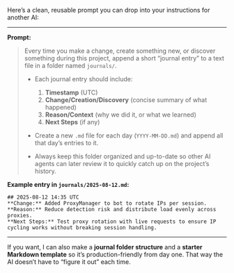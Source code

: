 Here’s a clean, reusable prompt you can drop into your instructions for another AI:

---

**Prompt:**

> Every time you make a change, create something new, or discover something during this project, append a short “journal entry” to a text file in a folder named `journals/`.
>
> * Each journal entry should include:
>
>   1. **Timestamp** (UTC)
>   2. **Change/Creation/Discovery** (concise summary of what happened)
>   3. **Reason/Context** (why we did it, or what we learned)
>   4. **Next Steps** (if any)
> * Create a new `.md` file for each day (`YYYY-MM-DD.md`) and append all that day’s entries to it.
> * Always keep this folder organized and up-to-date so other AI agents can later review it to quickly catch up on the project’s history.

**Example entry in `journals/2025-08-12.md`:**

```
## 2025-08-12 14:35 UTC
**Change:** Added ProxyManager to bot to rotate IPs per session.  
**Reason:** Reduce detection risk and distribute load evenly across proxies.  
**Next Steps:** Test proxy rotation with live requests to ensure IP cycling works without breaking session handling.
```

---

If you want, I can also make a **journal folder structure** and a **starter Markdown template** so it’s production-friendly from day one. That way the AI doesn’t have to “figure it out” each time.

